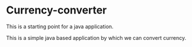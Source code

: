 # Currency-converter

  This is a starting point for  a java application.
  
  This is a simple java based application by which  we can convert currency.
